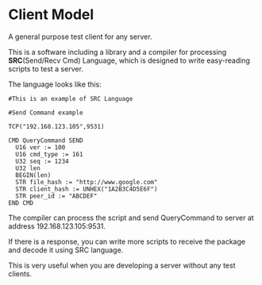 # Client Model
A general purpose test client for any server.

This is a software including a library and a compiler for processing **SRC**(Send/Recv Cmd) Language, which is designed to write easy-reading scripts to test a server.

The language looks like this:
```
#This is an example of SRC Language

#Send Command example

TCP("192.168.123.105",9531)

CMD QueryCommand SEND
  U16 ver := 100
  U16 cmd_type := 161
  U32 seq := 1234
  U32 len
  BEGIN(len)
  STR file_hash := "http://www.google.com"
  STR client_hash := UNHEX("1A2B3C4D5E6F")
  STR peer_id := "ABCDEF"
END CMD
```
The compiler can process the script and send QueryCommand to server at address 192.168.123.105:9531.

If there is a response, you can write more scripts to receive the package and decode it using SRC language.

This is very useful when you are developing a server without any test clients.
